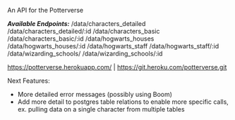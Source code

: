 An API for the Potterverse


  ***Available Endpoints:***
    /data/characters_detailed
    /data/characters_detailed/:id
    /data/characters_basic
    /data/characters_basic/:id
    /data/hogwarts_houses
    /data/hogwarts_houses/:id
    /data/hogwarts_staff
    /data/hogwarts_staff/:id
    /data/wizarding_schools/
    /data/wizarding_schools/:id


https://potterverse.herokuapp.com/ | https://git.heroku.com/potterverse.git

Next Features:
- More detailed error messages (possibly using Boom)
- Add more detail to postgres table relations to enable more specific calls, ex. pulling data on a single character from multiple tables
